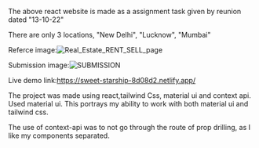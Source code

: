 The above react website is made as a assignment task given by reunion dated "13-10-22"

There are only 3 locations, "New Delhi", "Lucknow", "Mumbai"

Referce image:![Real_Estate_RENT_SELL_page](https://user-images.githubusercontent.com/56508036/195716133-a933ef18-4e16-4427-9206-ba767c354fd3.JPG)



Submission image:![SUBMISSION](https://user-images.githubusercontent.com/56508036/195716638-e448c191-c0c2-40a9-9f1d-3bf7b6bfa5cc.png)



Live demo link:https://sweet-starship-8d08d2.netlify.app/

The project was made using react,tailwind Css, material ui and context api.
Used material ui.
This portrays my ability to work with both material ui and tailwind css.

The use of context-api was to not go through the route of prop drilling, as I like my components separated.

